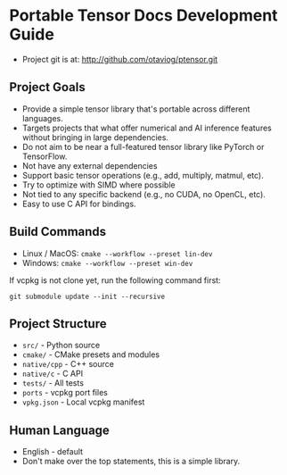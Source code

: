 # Portable Tensor Docs Development Guide

* Project git is at: http://github.com/otaviog/ptensor.git

## Project Goals

* Provide a simple tensor library that's portable across different languages.
* Targets projects that what offer numerical and AI inference features without bringing in large dependencies.
* Do not aim to be near a full-featured tensor library like PyTorch or TensorFlow.
* Not have any external dependencies
* Support basic tensor operations (e.g., add, multiply, matmul, etc).
* Try to optimize with SIMD where possible
* Not tied to any specific backend (e.g., no CUDA, no OpenCL, etc).
* Easy to use C API for bindings.

## Build Commands

* Linux / MacOS: `cmake --workflow --preset lin-dev`
* Windows: `cmake --workflow --preset win-dev`

If vcpkg is not clone yet, run the following command first:

```shell
git submodule update --init --recursive
```

## Project Structure

* `src/` - Python source
* `cmake/` - CMake presets and modules
* `native/cpp` - C++ source
* `native/c` - C API
* `tests/` - All tests
* `ports` - vcpkg port files
* `vpkg.json` - Local vcpkg manifest

## Human Language

* English - default
* Don't make over the top statements, this is a simple library.
